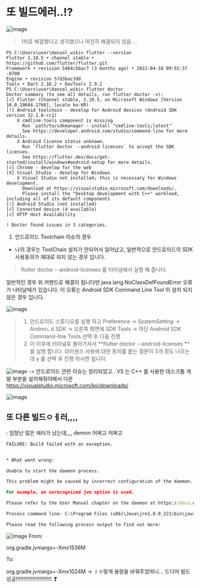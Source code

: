 # 또 빌드에러..!?

![image](https://user-images.githubusercontent.com/30613069/177028873-b68669ad-216d-488f-a6f5-f5c3027ccddd.png)

> 1차로 해결했다고 생각했으나 여전히 해결되지 않음....

```shell
PS C:\Users\user\Hansol_wiki> flutter --version
Flutter 2.10.5 • channel stable • https://github.com/flutter/flutter.git
Framework • revision 5464c5bac7 (3 months ago) • 2022-04-18 09:55:37 -0700
Engine • revision 57d3bac3dd
Tools • Dart 2.16.2 • DevTools 2.9.2
PS C:\Users\user\Hansol_wiki> flutter doctor
Doctor summary (to see all details, run flutter doctor -v):
[√] Flutter (Channel stable, 2.10.5, on Microsoft Windows [Version 10.0.19044.1766], locale ko-KR)
[!] Android toolchain - develop for Android devices (Android SDK version 32.1.0-rc1)
    X cmdline-tools component is missing
      Run `path/to/sdkmanager --install "cmdline-tools;latest"`
      See https://developer.android.com/studio/command-line for more details.
    X Android license status unknown.
      Run `flutter doctor --android-licenses` to accept the SDK licenses.
      See https://flutter.dev/docs/get-started/install/windows#android-setup for more details.
[√] Chrome - develop for the web
[X] Visual Studio - develop for Windows
    X Visual Studio not installed; this is necessary for Windows development.
      Download at https://visualstudio.microsoft.com/downloads/.
      Please install the "Desktop development with C++" workload, including all of its default components
[!] Android Studio (not installed)
[√] Connected device (4 available)
[√] HTTP Host Availability

! Doctor found issues in 3 categories.
```
1. 안드로이드  Toolchain 이슈의 경우 

 - 나의 경우는 ToolChain 설치가 안되어서 일어났고, 일반적으로 안드로이드의 SDK 사용동의가 제대로 되지 않는 경우 입니다. 

> flutter doctor --android-licenses 를 터미널에서 실행 해 줍니다.

일반적인 경우 위 커맨드로 해결이 됩니다만 java.lang.NoClassDefFoundError  오류가 나타날때가 있습니다. 이 오류는 Android SDK Command Line Tool  이 설치 되지 않은 경우 입니다.

![image](https://user-images.githubusercontent.com/30613069/177029569-4753c94f-24a0-40ab-be72-72ac95e13418.png)

> 1. 안드로이드 스튜디오를 실행 하고 Preference -> SystemSetting ->  Androiㄴd SDK -> 오른쪽 화면에  SDK Tools -> 하단 Android SDK Command-line Tools 선택  후 다음 진행
> 2. 이 이후에 터미널로 돌아가셔서  **flutter doctor --android-licenses **  를 실행 합니다. 라이센스 사용에 대한 동의를 뭍는 질문이 3개 정도 나오는데 y 를 선택 후 진행 하시면 됩니다.

![image](https://user-images.githubusercontent.com/30613069/177029811-3382ad85-b76e-482e-a59b-bd1a9e228a92.png)
-> 안드로이드 관련 이슈는 정리되었고.. VS 는 C++ 를 사용한 데스크톱 개발 부분을 설치해줘야해서 다운
https://visualstudio.microsoft.com/ko/downloads/

![image](https://user-images.githubusercontent.com/30613069/177029938-5ac28340-6e6f-4736-ab1e-1cb91a6fbf6e.png)

## 또 다른 빌드ㅇㅔ러,,,,
: 엄청난 많은 에러가 났는데,,,, demon 어쩌고 저쩌고
``` cmd
FAILURE: Build failed with an exception.


* What went wrong:

Unable to start the daemon process.

This problem might be caused by incorrect configuration of the daemon.

For example, an unrecognized jvm option is used.

Please refer to the User Manual chapter on the daemon at https://docs.gradle.org/5.6.2/userguide/gradle_daemon.html

Process command line: C:\Program Files (x86)\Java\jre1.8.0_221\bin\java.exe -Xmx1536M -Dfile.encoding=windows-1252 -Duser.country=US -Duser.language=en -Duser.variant -cp C:\Users\ajoris\.gradle\wrapper\dists\gradle-5.6.2-all\9st6wgf78h16so49nn74lgtbb\gradle-5.6.2\lib\gradle-launcher-5.6.2.jar org.gradle.launcher.daemon.bootstrap.GradleDaemon 5.6.2

Please read the following process output to find out more:
```
![image](https://user-images.githubusercontent.com/30613069/177030514-3e979e38-40d4-4633-aeba-f3fa60b4372e.png)
From:

org.gradle.jvmargs=-Xmx1536M

To:

org.gradle.jvmargs=-Xmx1024M
-> ㅣㅇ렇게 용량을 바꿔주었떠니...
드디어 빌드 성공!!!!!!!!!!!!!!!!!!!!!!!! ❣
